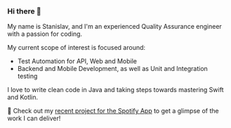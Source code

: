### Hi there 👋
My name is Stanislav, and I'm an experienced Quality Assurance engineer with a passion for coding.  

My current scope of interest is focused around:
- Test Automation for API, Web and Mobile
- Backend and Mobile Development, as well as Unit and Integration testing

I love to write clean code in Java and taking steps towards mastering Swift and Kotlin.

💚 Check out my <a href="https://github.com/gitstanhub/test-automation-experiment-spotify">recent project for the Spotify App</a> to get a glimpse of the work I can deliver!

<!--
**gitstanhub/gitstanhub** is a ✨ _special_ ✨ repository because its `README.md` (this file) appears on your GitHub profile.

Here are some ideas to get you started:

- 🔭 I’m currently working on ...
- 🌱 I’m currently learning ...
- 👯 I’m looking to collaborate on ...
- 🤔 I’m looking for help with ...
- 💬 Ask me about ...
- 📫 How to reach me: ...
- 😄 Pronouns: ...
- ⚡ Fun fact: ...
-->
